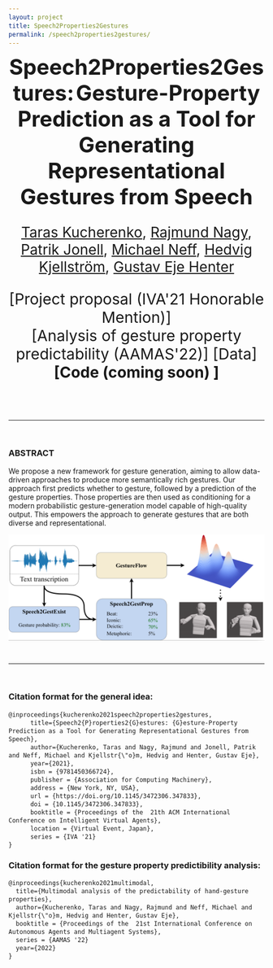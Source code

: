 ```yaml
---
layout: project
title: Speech2Properties2Gestures
permalink: /speech2properties2gestures/
---
```



<p align="center">
  <b style="font-size: 42px;"> Speech2Properties2Gestures:</b>
  <b style="font-size: 42px;"> Gesture-Property Prediction as a Tool for Generating Representational Gestures from Speech </b>
  <p style="font-size: 28px;" align="center"> <a href="https://svito-zar.github.io/">Taras Kucherenko</a>, <a href="https://nagyrajmund.github.io/">Rajmund Nagy</a>, <a href="http://www.patrikjonell.se">Patrik Jonell</a>, <a href="https://www.cs.ucdavis.edu/~neff/">Michael Neff</a>, <a href="http://www.csc.kth.se/~hedvig/">Hedvig Kjellström</a>, <a href="https://people.kth.se/~ghe/">Gustav Eje Henter</a> </p>
</p>

<p align="center">
 <a href="https://arxiv.org/abs/2106.14736" style="font-size: 30px; text-decoration: none">[Project proposal (IVA'21 Honorable Mention)]  </a>  
 <br>
 <a href="https://arxiv.org/abs/2108.05762" style="font-size: 30px; text-decoration: none">[Analysis of gesture property predictability (AAMAS'22)]   </a>  
 <a href="https://doi.org/10.5281/zenodo.6534502" style="font-size: 30px; text-decoration: none"> [Data] </a>  
 <b style="font-size: 30px; text-decoration: none"> [Code (coming soon) ]  </b>  
</p>

&nbsp;


&nbsp;

***
&nbsp;

### ABSTRACT
We propose a new framework for gesture generation, aiming to allow data-driven approaches to produce more semantically rich gestures. Our approach first predicts whether to gesture, followed by a prediction of the gesture properties. Those properties are then used as conditioning for a modern probabilistic gesture-generation model capable of high-quality output. This empowers the approach to generate gestures that are both diverse and representational. 

<div style="text-align:center"><img src="../assets/Speech2Prop2Gest.png" alt="portrait" align="middle"></div>


&nbsp;

***
&nbsp;

### Citation format for the general idea:
```
@inproceedings{kucherenko2021speech2properties2gestures,
      title={Speech2{P}roperties2{G}estures: {G}esture-Property Prediction as a Tool for Generating Representational Gestures from Speech}, 
      author={Kucherenko, Taras and Nagy, Rajmund and Jonell, Patrik and Neff, Michael and Kjellstr{\"o}m, Hedvig and Henter, Gustav Eje},
      year={2021},
      isbn = {9781450366724},
      publisher = {Association for Computing Machinery},
      address = {New York, NY, USA},
      url = {https://doi.org/10.1145/3472306.347833},
      doi = {10.1145/3472306.347833},
      booktitle = {Proceedings of the  21th ACM International Conference on Intelligent Virtual Agents},
      location = {Virtual Event, Japan},
      series = {IVA '21}
}
```

### Citation format for the gesture property predictibility analysis:
```
@inproceedings{kucherenko2021multimodal,
  title={Multimodal analysis of the predictability of hand-gesture properties},
  author={Kucherenko, Taras and Nagy, Rajmund and Neff, Michael and Kjellstr{\"o}m, Hedvig and Henter, Gustav Eje},
  booktitle = {Proceedings of the  21st International Conference on Autonomous Agents and Multiagent Systems},
  series = {AAMAS '22}
  year={2022}
}

```
